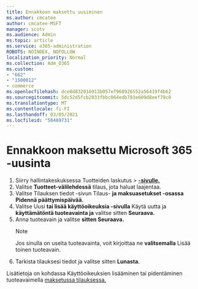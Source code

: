 ```yaml
---
title: Ennakkoon maksettu uusiminen
ms.author: cmcatee
author: cmcatee-MSFT
manager: scotv
ms.audience: Admin
ms.topic: article
ms.service: o365-administration
ROBOTS: NOINDEX, NOFOLLOW
localization_priority: Normal
ms.collection: Adm_O365
ms.custom:
- "662"
- "1500012"
- commerce
ms.openlocfilehash: dce0d832016913b057ef968926552a56419f4b62
ms.sourcegitcommit: 5dc52d5fcb2833fbbc064edb783e609d8eef79c0
ms.translationtype: MT
ms.contentlocale: fi-FI
ms.lasthandoff: 03/05/2021
ms.locfileid: "50469731"
---
```

# <a name="prepaid-microsoft-365-renewal"></a>Ennakkoon maksettu Microsoft 365 -uusinta

1. Siirry hallintakeskuksessa Tuotteiden laskutus  \> **[-sivulle.](https://go.microsoft.com/fwlink/p/?linkid=842054)**
2. Valitse **Tuotteet-välilehdessä** tilaus, jota haluat laajentaa.
3. Valitse Tilauksen tiedot -sivun Tilaus- **ja maksuasetukset -osassa** **Pidennä päättymispäivää.**
4. Valitse Uusi **tai lisää käyttöoikeuksia -sivulla** Käytä uutta ja **käyttämätöntä tuoteavainta ja** valitse sitten **Seuraava.**
5. Anna tuoteavain ja valitse **sitten Seuraava.**
    > [!NOTE]
    > Jos sinulla on useita tuoteavainta, voit kirjoittaa ne **valitsemalla** Lisää toinen tuoteavain.
6. Tarkista tilauksesi tiedot ja valitse sitten **Lunasta.**

Lisätietoja on kohdassa Käyttöoikeuksien lisääminen tai pidentäminen tuoteavaimella [maksetussa tilauksessa.](https://docs.microsoft.com/microsoft-365/commerce/licenses/add-licenses-using-product-key)